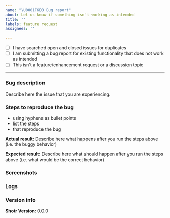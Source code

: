 ```yaml
---
name: "\U0001F6E0️ Bug report"
about: Let us know if something isn't working as intended
title: ''
labels: feature request
assignees: ''

---
```


<!-- 
This is a bug report template. By following the instructions below and filling out the sections with your information, you will help the developers get all the necessary data to fix your issue.
You can also preview your report before submitting it. You may remove sections that aren't relevant to your particular case.

Let's begin with a checklist: Replace the empty checkboxes [ ] below with checked ones [x] accordingly. 
-->

- [ ] I have searched open and closed issues for duplicates
- [ ] I am submitting a bug report for existing functionality that does not work as intended
- [ ] This isn't a feature/enhancement request or a discussion topic

----------------------------------------

### Bug description
Describe here the issue that you are experiencing.

### Steps to reproduce the bug
- using hyphens as bullet points
- list the steps
- that reproduce the bug

**Actual result:** Describe here what happens after you run the steps above (i.e. the buggy behavior)

**Expected result:** Describe here what should happen after you run the steps above (i.e. what would be the correct behavior)

### Screenshots
<!-- you can drag and drop images below -->


### Logs
<!-- if you run Shotr with the `--debug` flag, paste your logs here -->


### Version info
<!-- replace the examples with your info -->
**Shotr Version:** 0.0.0

